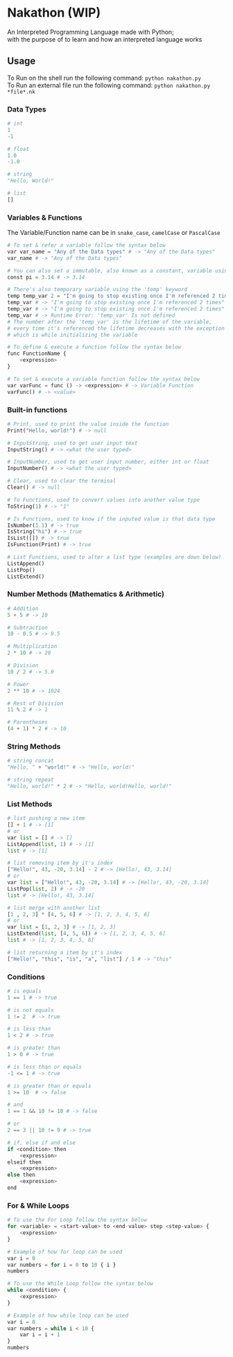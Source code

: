 
# Nakathon (WIP)

An Interpreted Programming Language made with Python;  
with the purpose of to learn and how an interpreted language works

## Usage

To Run on the shell run the following command: `python nakathon.py`  
To Run an external file run the following command: `python nakathon.py *file*.nk`

### Data Types

```py
# int
1
-1

# float
1.0
-1.0

# string
"Hello, World!"

# list
[]

```

### Variables & Functions

The Variable/Function name can be in ``snake_case``, ``camelCase`` or ``PascalCase``

```py
# To set & refer a variable follow the syntax below
var var_name = "Any of the Data types" # -> "Any of the Data types"
var_name # -> "Any of the Data types"

# You can also set a immutable, also known as a constant, variable using the 'const' keyword
const pi = 3.14 # -> 3.14

# There's also temporary variable using the 'temp' keyword
temp temp_var 2 = "I'm going to stop existing once I'm referenced 2 times" 
temp_var # -> "I'm going to stop existing once I'm referenced 2 times"
temp_var # -> "I'm going to stop existing once I'm referenced 2 times"
temp_var # -> Runtime Error: 'temp_var' Is not defined
# The number after the 'temp_var' is the lifetime of the variable, 
# every time it's referenced the lifetime decreases with the exception of the initial reference
# which is while initializing the variable

# To define & execute a function follow the syntax below
func FunctionName {
    <expression>
}

# To set & execute a variable function follow the syntax below
var varFunc = func () -> <expression> # -> Variable Function
varFunc() # -> <value>

```

### Built-in functions

```py
# Print, used to print the value inside the function
Print("Hello, world!") # -> null

# InputString, used to get user input text
InputString() # -> <what the user typed>

# InputNumber, used to get user input number, either int or float
InputNumber() # -> <what the user typed>

# Clear, used to clear the terminal
Clear() # -> null

# To Functions, used to convert values into another value type
ToString(1) # -> "1"

# Is Functions, used to know if the inputed value is that data type
IsNumber(1.1) # -> true
IsString("hi") # -> true
IsList([]) # -> true
IsFunction(Print) # -> true

# List Functions, used to alter a list type (examples are down below)
ListAppend()
ListPop()
ListExtend()

```

### Number Methods (Mathematics & Arithmetic)

```py
# Addition
5 + 5 # -> 10

# Subtraction
10 - 0.5 # -> 9.5

# Multiplication
2 * 10 # -> 20

# Division
10 / 2 # -> 5.0

# Power
2 ** 10 # -> 1024

# Rest of Division
11 % 2 # -> 1

# Parentheses
(4 + 1) * 2 # -> 10

```

### String Methods

```py
# string concat
"Hello, " + "world!" # -> "Hello, world!"

# string repeat
"Hello, world!" * 2 # -> "Hello, world!Hello, world!"

```

### List Methods

```py
# list pushing a new item
[] + 1 # -> [1]
# or
var list = [] # -> []
ListAppend(list, 1) # -> [1]
list # -> [1]

# list removing item by it's index
["Hello!", 43, -20, 3.14] - 2 # -> [Hello!, 43, 3.14]
# or
var list = ["Hello!", 43, -20, 3.14] # -> [Hello!, 43, -20, 3.14]
ListPop(list, 2) # -> -20
list # -> [Hello!, 43, 3.14]

# list merge with another list
[1 , 2, 3] * [4, 5, 6] # -> [1, 2, 3, 4, 5, 6]
# or
var list = [1, 2, 3] # -> [1, 2, 3]
ListExtend(list, [4, 5, 6]) # -> [1, 2, 3, 4, 5, 6]
list # -> [1, 2, 3, 4, 5, 6]

# list returning a item by it's index
["Hello!", "this", "is", "a", "list"] / 1 # -> "this"

```

### Conditions

```py
# is equals
1 == 1 # -> true

# is not equals
1 != 2  # -> true

# is less than
1 < 2 # -> true

# is greater than
1 > 0 # -> true

# is less than or equals
-1 <= 1 # -> true

# is greater than or equals
1 >= 10  # -> false

# and
1 == 1 && 10 != 10 # -> false

# or
2 == 3 || 10 != 9 # -> true

# if, else if and else
if <condition> then
    <expression>
elseif then
    <expression>
else then
    <expression>
end

```

### For & While Loops

```py
# To use the For Loop follow the syntax below
for <variable> = <start-value> to <end-value> step <step-value> {
    <expression>
}

# Example of how for loop can be used
var i = 0
var numbers = for i = 0 to 10 { i }
numbers 

# To use the While Loop follow the syntax below
while <condition> {
    <expression>
}

# Example of how while loop can be used
var i = 0
var numbers = while i < 10 { 
    var i = i + 1 
}
numbers 
```
